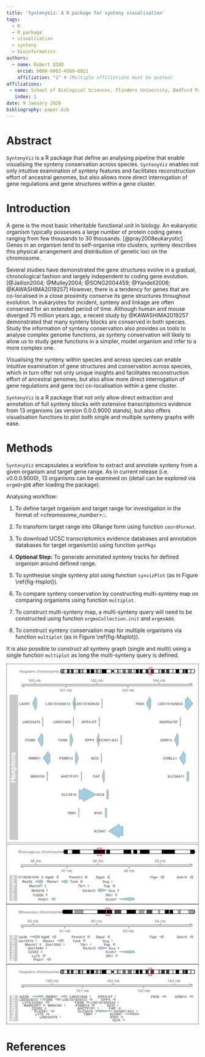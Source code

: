 ```yaml
---
title: 'SyntenyViz: A R package for synteny visualisation'
tags:
  - R
  - R package
  - visualisation
  - synteny
  - bioinformatics
authors:
  - name: Robert QIAO
    orcid: 0000-0003-4569-6921
    affiliation: "1" # (Multiple affiliations must be quoted)
affiliations:
 - name: School of Biological Sciences, Flinders University, Bedford Park, SA 5042, Australia
   index: 1
date: 9 January 2020
bibliography: paper.bib
---
```

# Abstract
`SyntenyViz` is a R package that define an analysing pipeline that enable visualising the synteny conservation across species.  `SyntenyViz` enables not only intuitive examination of synteny features and facilitates reconstruction effort of ancestral genomes, but also allows more direct interrogation of gene regulations and gene structures within a gene cluster.

# Introduction
A gene is the most basic inheritable functional unit in biology. An eukaryotic organism typically possesses a large number of protein coding genes ranging from few thousands to 30 thousands. [@pray2008eukaryotic] Genes in an organism tend to self-organise into clusters, synteny describes this physical arrangement and distribution of genetic loci on the chromosome.

Several studies have demonstrated the gene structures evolve in a gradual, chronological fashion and largely independent to coding gene evolution. [@Jaillon2004; @Mulley2004; @SONG2004459; @Yandell2006; @KAWASHIMA2019257] However, there is a tendency for genes that are co-localised in a close proximity conserve its gene structures throughout evolution. In eukaryotes for incident, synteny and linkage are often conserved for an extended period of time. Although human and mouse diverged 75 million years ago, a recent study by @KAWASHIMA2019257 demonstrated that many synteny blocks are conserved in both species. Study the information of synteny conservation also provides us tools to analyse complex genome functions, as synteny conservation will likely to allow us to study gene functions in a simpler, model organism and infer to a more complex one.

Visualising the synteny within species and across species can enable intuitive examination of gene structures and conservation across species, which in turn offer not only unique insights and facilitates reconstruction effort of ancestral genomes, but also allow more direct interrogation of gene regulations and gene loci co-localisation within a gene cluster.

`SyntenyViz` is a R package that not only allow direct extraction and annotation of full synteny blocks with extensive transcriptomics evidence from 13 organisms (as version 0.0.0.9000 stands), but also offers visualisation functions to plot both single and multiple synteny graphs with ease.

# Methods
`SyntenyViz` encapsulates a workflow to extract and annotate synteny from a given organism and target gene range. As in current release (i.e. v0.0.0.9000), 13 organisms can be examined on (detail can be explored via `orgmOrgDB` after loading the package).

Analysing workflow:

1. To define target organism and target range for investigation in the format of _<chromosome_number>:<start>:<end>_.
2. To transform target range into GRange form using function `coordFormat`.
3. To download UCSC transcriptomics evidence databases and annotation databases for target organism(s) using function `getPkgs`
4. __Optional Step:__ To generate annotated synteny tracks for defined organism around defined range.
5. To synthesise single synteny plot using function `synvizPlot` (as in Figure \ref{fig-Hsplot}).
6. To compare synteny conservation by constructing multi-synteny map on comparing organisms using function `multiplot`.

  1. To construct multi-synteny map, a multi-synteny query will need to be constructed using function `orgmsCollection.init` and `orgmsAdd`.
  1. To construct synteny conservation map for multiple organisms via function `multiplot` (as in Figure \ref{fig-Msplot}).

It is also possible to construct all synteny graph (single and multi) using a single function `multiplot` as long the multi-synteny query is defined.

![Single Synteny Plot\label{fig-Hsplot}](pics/Hsplot.png)
![Multiple Synteny Plot\label{fig-Msplot}](pics/Msplot.png)

# References
